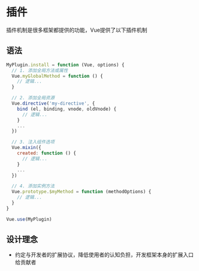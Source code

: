 # 插件

插件机制是很多框架都提供的功能，Vue提供了以下插件机制

## 语法

```js
MyPlugin.install = function (Vue, options) {
  // 1. 添加全局方法或属性
  Vue.myGlobalMethod = function () {
    // 逻辑...
  }

  // 2. 添加全局资源
  Vue.directive('my-directive', {
    bind (el, binding, vnode, oldVnode) {
      // 逻辑...
    }
    ...
  })

  // 3. 注入组件选项
  Vue.mixin({
    created: function () {
      // 逻辑...
    }
    ...
  })

  // 4. 添加实例方法
  Vue.prototype.$myMethod = function (methodOptions) {
    // 逻辑...
  }
}

Vue.use(MyPlugin)
```

## 设计理念

* 约定与开发者的扩展协议，降低使用者的认知负担，开发框架本身的扩展入口给贡献者